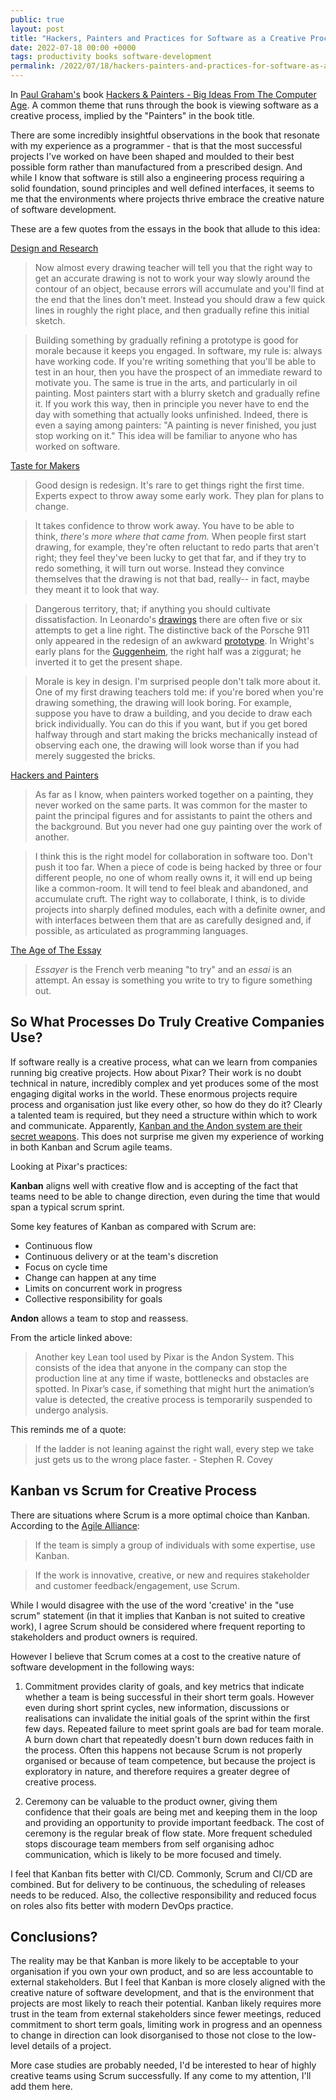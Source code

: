 ```yaml
---
public: true
layout: post
title: "Hackers, Painters and Practices for Software as a Creative Process"
date: 2022-07-18 00:00 +0000
tags: productivity books software-development
permalink: /2022/07/18/hackers-painters-and-practices-for-software-as-a-creative-process
---
```


In [Paul Graham's](http://paulgraham.com/) book [Hackers & Painters - Big Ideas From The Computer Age](https://digtvbg.com/files/books-for-hacking/Hackers%20%26%20Painters%20-%20Big%20Ideas%20From%20The%20Computer%20Age%20by%20Paul%20Graham.pdf). A common theme that runs through the book is viewing software as a creative process, implied by the "Painters" in the book title. 

There are some incredibly insightful observations in the book that resonate with my experience as a programmer - that is that the most successful projects I've worked on have been shaped and moulded to their best possible form rather than manufactured from a prescribed design. And while I know that software is still also a engineering process requiring a solid foundation, sound principles and well defined interfaces, it seems to me that the environments where projects thrive embrace the creative nature of software development. 

These are a few quotes from the essays in the book that allude to this idea:

[Design and Research](http://www.paulgraham.com/desres.html)

> Now almost every drawing teacher will tell you that the right way to get an accurate drawing is not to work your way slowly around the contour of an object, because errors will accumulate and you'll find at the end that the lines don't meet. Instead you should draw a few quick lines in roughly the right place, and then gradually refine this initial sketch.

> Building something by gradually refining a prototype is good for morale because it keeps you engaged. In software, my rule is: always have working code. If you're writing something that you'll be able to test in an hour, then you have the prospect of an immediate reward to motivate you. The same is true in the arts, and particularly in oil painting. Most painters start with a blurry sketch and gradually refine it. If you work this way, then in principle you never have to end the day with something that actually looks unfinished. Indeed, there is even a saying among painters: "A painting is never finished, you just stop working on it." This idea will be familiar to anyone who has worked on software.

[Taste for Makers](http://www.paulgraham.com/taste.html)

> Good design is redesign. It's rare to get things right the first time. Experts expect to throw away some early work. They plan for plans to change.  
  
> It takes confidence to throw work away. You have to be able to think, _there's more where that came from._ When people first start drawing, for example, they're often reluctant to redo parts that aren't right; they feel they've been lucky to get that far, and if they try to redo something, it will turn out worse. Instead they convince themselves that the drawing is not that bad, really-- in fact, maybe they meant it to look that way.  
  
> Dangerous territory, that; if anything you should cultivate dissatisfaction. In Leonardo's [drawings](http://www.paulgraham.com/leonardo.html) there are often five or six attempts to get a line right. The distinctive back of the Porsche 911 only appeared in the redesign of an awkward [prototype](http://www.paulgraham.com/porsche695.html). In Wright's early plans for the [Guggenheim](http://www.paulgraham.com/guggen.html), the right half was a ziggurat; he inverted it to get the present shape.

> Morale is key in design. I'm surprised people don't talk more about it. One of my first drawing teachers told me: if you're bored when you're drawing something, the drawing will look boring. For example, suppose you have to draw a building, and you decide to draw each brick individually. You can do this if you want, but if you get bored halfway through and start making the bricks mechanically instead of observing each one, the drawing will look worse than if you had merely suggested the bricks.

[Hackers and Painters](http://www.paulgraham.com/hp.html)

> As far as I know, when painters worked together on a painting, they never worked on the same parts. It was common for the master to paint the principal figures and for assistants to paint the others and the background. But you never had one guy painting over the work of another.  

> I think this is the right model for collaboration in software too. Don't push it too far. When a piece of code is being hacked by three or four different people, no one of whom really owns it, it will end up being like a common-room. It will tend to feel bleak and abandoned, and accumulate cruft. The right way to collaborate, I think, is to divide projects into sharply defined modules, each with a definite owner, and with interfaces between them that are as carefully designed and, if possible, as articulated as programming languages.

[The Age of The Essay](http://www.paulgraham.com/essay.html)

> _Essayer_ is the French verb meaning "to try" and an _essai_ is an attempt. An essay is something you write to try to figure something out.

## So What Processes Do Truly Creative Companies Use?

If software really is a creative process, what can we learn from companies running big creative projects. How about Pixar? Their work is no doubt technical in nature, incredibly complex and yet produces some of the most engaging digital works in the world. These enormous projects require process and organisation just like every other, so how do they do it? Clearly a talented team is required, but they need a structure within which to work and communicate. Apparently, [Kanban and the Andon system are their secret weapons](https://www.pipefy.com/blog/lean-pixar-where-creativity-meets-performance/#kanban-and-the-andon-system-are-their-secret-weapons). This does not surprise me given my experience of working in both Kanban and Scrum agile teams.

Looking at Pixar's practices:

**Kanban** aligns well with creative flow and is accepting of the fact that teams need to be able to change direction, even during the time that would span a typical scrum sprint.

Some key features of Kanban as compared with Scrum are:

- Continuous flow
- Continuous delivery or at the team's discretion
- Focus on cycle time
- Change can happen at any time
- Limits on concurrent work in progress
- Collective responsibility for goals

**Andon** allows a team to stop and reassess.

From the article linked above:

> Another key Lean tool used by Pixar is the Andon System. This consists of the idea that anyone in the company can stop the production line at any time if waste, bottlenecks and obstacles are spotted. In Pixar’s case, if something that might hurt the animation’s value is detected, the creative process is temporarily suspended to undergo analysis.

This reminds me of a quote: 

> If the ladder is not leaning against the right wall, every step we take just gets us to the wrong place faster. - Stephen R. Covey

## Kanban vs Scrum for Creative Process
There are situations where Scrum is a more optimal choice than Kanban. According to the [Agile Alliance](https://resources.scrumalliance.org/Article/scrum-vs-kanban#:~:text=If%20the%20team%20is%20simply,with%20some%20expertise%2C%20use%20kanban.&text=Scrum%20has%20active%20stakeholder%20and,feedback%2Fengagement%2C%20use%20scrum.):

> If the team is simply a group of individuals with some expertise, use Kanban.

> If the work is innovative, creative, or new and requires stakeholder and customer feedback/engagement, use Scrum.

While I would disagree with the use of the word 'creative' in the "use scrum" statement (in that it implies that Kanban is not suited to creative work), I agree Scrum should be considered where frequent reporting to stakeholders and product owners is required. 

However I believe that Scrum comes at a cost to the creative nature of software development in the following ways:

1. Commitment provides clarity of goals, and key metrics that indicate whether a team is being successful in their short term goals. However even during short sprint cycles, new information, discussions or realisations can invalidate the initial goals of the sprint within the first few days.  Repeated failure to meet sprint goals are bad for team morale. A burn down chart that repeatedly doesn't burn down reduces faith in the process. Often this happens not because Scrum is not properly organised or because of team competence, but because the project is exploratory in nature, and therefore requires a greater degree of creative process.

2. Ceremony can be valuable to the product owner, giving them confidence that their goals are being met and keeping them in the loop and providing an opportunity to provide important feedback. The cost of ceremony is the regular break of flow state. More frequent scheduled stops discourage team members from self organising adhoc communication, which is likely to be more focused and timely.

I feel that Kanban fits better with CI/CD. Commonly, Scrum and CI/CD are combined. But for delivery to be continuous, the scheduling of releases needs to be reduced. Also, the collective responsibility and reduced focus on roles also fits better with modern DevOps practice.

## Conclusions?

The reality may be that Kanban is more likely to be acceptable to your organisation if you own your own product, and so are less accountable to external stakeholders. But I feel that Kanban is more closely aligned with the creative nature of software development, and that is the environment that projects are most likely to reach their potential. Kanban likely requires more trust in the team from external stakeholders since fewer meetings, reduced commitment to short term goals, limiting work in progress and an openness to change in direction can look disorganised to those not close to the low-level details of a project.

More case studies are probably needed, I'd be interested to hear of highly creative teams using Scrum successfully. If any come to my attention, I'll add them here.






